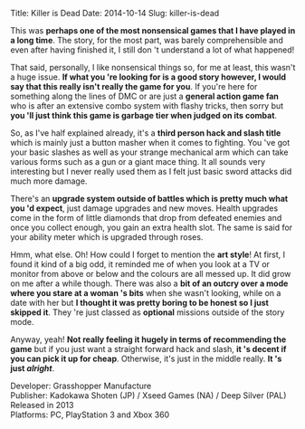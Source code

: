 Title: Killer is Dead
Date: 2014-10-14
Slug: killer-is-dead

This was **perhaps one of the most nonsensical games that I have played in a
long time**. The story, for the most part, was barely comprehensible and even
after having finished it, I still don 't understand a lot of what happened!

That said, personally, I like nonsensical things so, for me at least, this
wasn't a huge issue. **If what you 're looking for is a good story however, I
would say that this really isn't really the game for you**. If you're here for
something along the lines of DMC or are just a **general action game fan** who
is after an extensive combo system with flashy tricks, then sorry but **you
'll just think this game is garbage tier when judged on its combat**.

So, as I've half explained already, it's a **third person hack and slash
title** which is mainly just a button masher when it comes to fighting. You
've got your basic slashes as well as your strange mechanical arm which can
take various forms such as a gun or a giant mace thing. It all sounds very
interesting but I never really used them as I felt just basic sword attacks
did much more damage.

There's an **upgrade system outside of battles which is pretty much what you
'd expect**, just damage upgrades and new moves. Health upgrades come in the
form of little diamonds that drop from defeated enemies and once you collect
enough, you gain an extra health slot. The same is said for your ability meter
which is upgraded through roses.

Hmm, what else. Oh! How could I forget to mention the **art style**! At first,
I found it kind of a big odd, it reminded me of when you look at a TV or
monitor from above or below and the colours are all messed up. It did grow on
me after a while though. There was also a **bit of an outcry over a mode where
you stare at a woman 's bits** when she wasn't looking, while on a date with
her but **I thought it was pretty boring to be honest so I just skipped it**.
They 're just classed as **optional** missions outside of the story mode.

Anyway, yeah! **Not really feeling it hugely in terms of recommending the
game** but if you just want a straight forward hack and slash, **it 's decent
if you can pick it up for cheap**. Otherwise, it's just in the middle really.
**It 's just _alright_**.

Developer: Grasshopper Manufacture  
Publisher: Kadokawa Shoten (JP) / Xseed Games (NA) / Deep Silver (PAL)  
Released in 2013  
Platforms: PC, PlayStation 3 and Xbox 360

